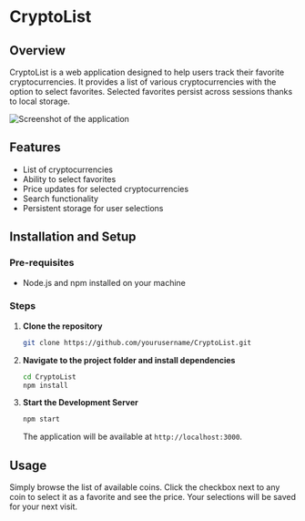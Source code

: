 # CryptoList

## Overview

CryptoList is a web application designed to help users track their favorite cryptocurrencies. It provides a list of various cryptocurrencies with the option to select favorites. Selected favorites persist across sessions thanks to local storage.

![Screenshot of the application](screenshot-link)

## Features

- List of cryptocurrencies
- Ability to select favorites
- Price updates for selected cryptocurrencies
- Search functionality
- Persistent storage for user selections

## Installation and Setup

### Pre-requisites

- Node.js and npm installed on your machine

### Steps

1. **Clone the repository**

    ```bash
    git clone https://github.com/yourusername/CryptoList.git
    ```

2. **Navigate to the project folder and install dependencies**

    ```bash
    cd CryptoList
    npm install
    ```

3. **Start the Development Server**

    ```bash
    npm start
    ```

   The application will be available at `http://localhost:3000`.

## Usage

Simply browse the list of available coins.
Click the checkbox next to any coin to select it as a favorite and see the price.
Your selections will be saved for your next visit.
